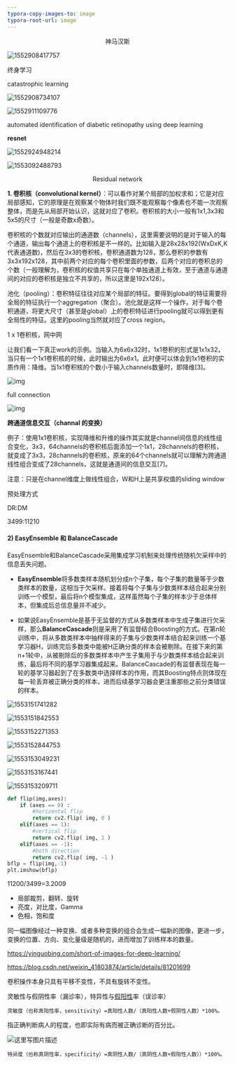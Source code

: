 ```yaml
---
typora-copy-images-to: image
typora-root-url: image
---
```


<center>神马汉斯</center>

![1552908417757](1552908417757.png)

终身学习

catastrophic learning

![1552908734107](/1552908734107.png)

![1552911109776](/1552911109776.png)

automated identification of diabetic retinopathy using deep learning 

**resnet**



![1552924948214](/1552924948214.png)

![1553092488793](/1553092488793.png)



<center>
    Residual network
</center>

**1. 卷积核（convolutional kernel）**：可以看作对某个局部的加权求和；它是对应局部感知，它的原理是在观察某个物体时我们既不能观察每个像素也不能一次观察整体，而是先从局部开始认识，这就对应了卷积。卷积核的大小一般有1x1,3x3和5x5的尺寸（一般是奇数x奇数）。



卷积核的个数就对应输出的通道数（channels），这里需要说明的是对于输入的每个通道，输出每个通道上的卷积核是不一样的。比如输入是28x28x192(WxDxK,K代表通道数)，然后在3x3的卷积核，卷积通道数为128，那么卷积的参数有3x3x192x128，其中前两个对应的每个卷积里面的参数，后两个对应的卷积总的个数（一般理解为，卷积核的权值共享只在每个单独通道上有效，至于通道与通道间的对应的卷积核是独立不共享的，所以这里是192x128）。



池化（pooling）：卷积特征往往对应某个局部的特征。要得到global的特征需要将全局的特征执行一个aggregation（聚合）。池化就是这样一个操作，对于每个卷积通道，将更大尺寸（甚至是global）上的卷积特征进行pooling就可以得到更有全局性的特征。这里的pooling当然就对应了cross region。



1 x 1卷积核，网中网

让我们看一下真正work的示例。当输入为6x6x32时，1x1卷积的形式是1x1x32，当只有一个1x1卷积核的时候，此时输出为6x6x1。此时便可以体会到1x1卷积的实质作用：降维。当1x1卷积核的个数小于输入channels数量时，即降维[3]。

![img](https://pic4.zhimg.com/80/v2-9fa17784edcb8483099e95920799c357_hd.jpg)



full connection

![img](https://pic3.zhimg.com/80/v2-495ba8088403c1d4374cdf77dbb104a6_hd.jpg)



**跨通道信息交互（channal 的变换）**

例子：使用1x1卷积核，实现降维和升维的操作其实就是channel间信息的线性组合变化，3x3，64channels的卷积核后面添加一个1x1，28channels的卷积核，就变成了3x3，28channels的卷积核，原来的64个channels就可以理解为跨通道线性组合变成了28channels，这就是通道间的信息交互[7]。



注意：只是在channel维度上做线性组合，W和H上是共享权值的sliding window

预处理方式





DR:DM

3499:11210





#### 2) EasyEnsemble 和 BalanceCascade

EasyEnsemble和BalanceCascade采用集成学习机制来处理传统随机欠采样中的信息丢失问题。

- **EasyEnsemble**将多数类样本随机划分成n个子集，每个子集的数量等于少数类样本的数量，这相当于欠采样。接着将每个子集与少数类样本结合起来分别训练一个模型，最后将n个模型集成，这样虽然每个子集的样本少于总体样本，但集成后总信息量并不减少。

- 如果说EasyEnsemble是基于无监督的方式从多数类样本中生成子集进行欠采样，那么**BalanceCascade**则是采用了有监督结合Boosting的方式。在第n轮训练中，将从多数类样本中抽样得来的子集与少数类样本结合起来训练一个基学习器H，训练完后多数类中能被H正确分类的样本会被剔除。在接下来的第n+1轮中，从被剔除后的多数类样本中产生子集用于与少数类样本结合起来训练，最后将不同的基学习器集成起来。BalanceCascade的有监督表现在每一轮的基学习器起到了在多数类中选择样本的作用，而其Boosting特点则体现在每一轮丢弃被正确分类的样本，进而后续基学习器会更注重那些之前分类错误的样本。



![1553151741282](/1553151741282.png)

![1553151842553](/1553151842553.png)

![1553152271353](/1553152271353.png)

![1553152844753](/1553152844753.png)

![1553153049231](/1553153049231.png)

![1553153167441](/1553153167441.png)

![1553153209711](/1553153209711.png)

```python
def flip(img,axes):
    if (axes == 0) :
        #horizental flip
        return cv2.flip( img, 0 )
    elif(axes == 1):
        #vertical flip
        return cv2.flip( img, 1 )
    elif(axes == -1):
        #both direction
        return cv2.flip( img, -1 ) 
bflp = flip(img,-1)
plt.imshow(bflp)
```

11200/3499=3.2009



- 局部裁剪，翻转、旋转
- 亮度，对比度，Gamma
- 色相，饱和度

同一幅图像经过一种变换、或者多种变换的组合会生成一幅新的图像，更进一步，变换的位置、方向、变化量级是随机的，进而增加了训练样本的数量。

https://yinguobing.com/short-of-images-for-deep-learning/

https://blog.csdn.net/weixin_41803874/article/details/81201699

卷积操作本身只具有平移不变性，不具有旋转不变性。

灵敏性与假阴性率（漏诊率），特异性与[假阳性](https://www.baidu.com/s?wd=%E5%81%87%E9%98%B3%E6%80%A7&tn=24004469_oem_dg&rsv_dl=gh_pl_sl_csd)率（误诊率）

```
灵敏度（也称真阳性率，sensitivity）=真阳性人数/（真阳性人数+假阴性人数）*100%。
```

指正确判断病人的程度，也即实际有病而被正确诊断的百分比。

![这里写图片描述](http://img.voidcn.com/vcimg/000/005/145/387_3be_362.jpg)

```
特异度（也称真阴性率，specificity）=真阴性人数/（真阴性人数+假阳性人数））*100%。
```